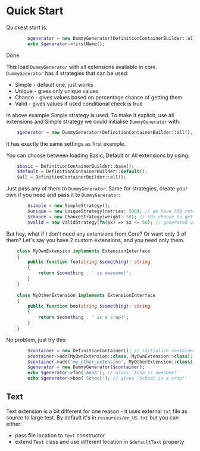 # Quick Start

Quickest start is:

```php
        $generator = new DummyGenerator(DefinitionContainerBuilder::all());
        echo $generator->firstName();
```

Done.

This load `DummyGenerator` with all extensions available in core. `DummyGenerator` has 4 strategies that can be used:

* Simple - default one, just works
* Unique - gives only unique values
* Chance - gives values based on percentage chance of getting them
* Valid - gives values if used conditional check is true

In above example Simple strategy is used. To make it explicit, use all extensions and Simple strategy we could initialise `DummyGenerator` with:

```php
    $generator = new DummyGenerator(DefinitionContainerBuilder::all(), new SimpleStrategy());
```

It has exactly the same settings as first example.

You can choose between loading Basic, Default or All extensions by using:

```php
    $basic = DefinitionContainerBuilder::base();
    $default = DefinitionContainerBuilder::default();
    $all = DefinitionContainerBuilder::all();
```

Just pass any of them to `DummyGenerator`. Same for strategies, create your own if you need and pass it to `DummyGenerator`:

```php
        $simple = new SimpleStrategy();
        $unique = new UniqueStrategy(retries: 500); // we have 500 retries to get unique values
        $chance = new ChanceStrategy(weight: 50); // 50% chance to get value
        $valid = new ValidStrategy(fn($x) => $x <= 50); // generated value has to be lower or equal than 50 
```

But hey, what if I don't need any extensions from Core? Or want only 3 of them? Let's say you have 2 custom extensions, and you need only them.

```php
    class MyOwnExtension implements ExtensionInterface
    {
        public function foo(string $something): string
        {
            return $something . ' is awesome!';
        }
    }
    
    class MyOtherExtension implements ExtensionInterface
    {
        public function boo(string $something): string
        {
            return $something . ' is a crap!';
        }
    }
```

No problem, just try this:

```php
        $container = new DefinitionContainer(); // initialize container with no extensions
        $container->add(MyOwnExtension::class, MyOwnExtension::class); // first parameter is ID/name, second value (extension itself)
        $container->add('my_other_extension', MyOtherExtension::class); // ID can be regular string
        $generator = new DummyGenerator($container);
        echo $generator->foo('Anna'); // gives 'Anna is awesome!'
        echo $generator->boo('School'); // gives 'School is a crap!' 
```

## Text

Text extension is a bit different for one reason - it uses external `txt` file as source to large test. By default it's in `resources/en_US.txt` but you can either:

* pass file location to `Text` constructor
* extend `Text` class and use different location in `$defaultText` property